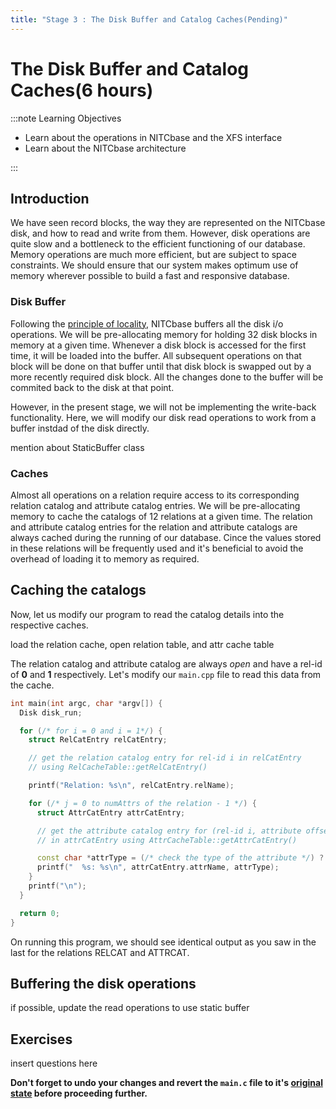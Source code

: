 ```yaml
---
title: "Stage 3 : The Disk Buffer and Catalog Caches(Pending)"
---
```


# The Disk Buffer and Catalog Caches(6 hours)

:::note Learning Objectives

- Learn about the operations in NITCbase and the XFS interface
- Learn about the NITCbase architecture

:::

## Introduction

We have seen record blocks, the way they are represented on the NITCbase disk, and how to read and write from them. However, disk operations are quite slow and a bottleneck to the efficient functioning of our database. Memory operations are much more efficient, but are subject to space constraints. We should ensure that our system makes optimum use of memory wherever possible to build a fast and responsive database.

### Disk Buffer

Following the [principle of locality](https://en.wikipedia.org/wiki/Locality_of_reference), NITCbase buffers all the disk i/o operations. We will be pre-allocating memory for holding 32 disk blocks in memory at a given time. Whenever a disk block is accessed for the first time, it will be loaded into the buffer. All subsequent operations on that block will be done on that buffer until that disk block is swapped out by a more recently required disk block. All the changes done to the buffer will be commited back to the disk at that point.

However, in the present stage, we will not be implementing the write-back functionality. Here, we will modify our disk read operations to work from a buffer instdad of the disk directly.

mention about StaticBuffer class

### Caches

Almost all operations on a relation require access to its corresponding relation catalog and attribute catalog entries. We will be pre-allocating memory to cache the catalogs of 12 relations at a given time. The relation and attribute catalog entries for the relation and attribute catalogs are always cached during the running of our database. Cince the values stored in these relations will be frequently used and it's beneficial to avoid the overhead of loading it to memory as required.

## Caching the catalogs

Now, let us modify our program to read the catalog details into the respective caches.

load the relation cache, open relation table, and attr cache table

The relation catalog and attribute catalog are always _open_ and have a rel-id of **0** and **1** respectively. Let's modify our `main.cpp` file to read this data from the cache.

```cpp title=main.cpp
int main(int argc, char *argv[]) {
  Disk disk_run;

  for (/* for i = 0 and i = 1*/) {
    struct RelCatEntry relCatEntry;

    // get the relation catalog entry for rel-id i in relCatEntry
    // using RelCacheTable::getRelCatEntry()

    printf("Relation: %s\n", relCatEntry.relName);

    for (/* j = 0 to numAttrs of the relation - 1 */) {
      struct AttrCatEntry attrCatEntry;

      // get the attribute catalog entry for (rel-id i, attribute offset j)
      // in attrCatEntry using AttrCacheTable::getAttrCatEntry()

      const char *attrType = (/* check the type of the attribute */) ? "NUM" : "STR";
      printf("  %s: %s\n", attrCatEntry.attrName, attrType);
    }
    printf("\n");
  }

  return 0;
}
```

On running this program, we should see identical output as you saw in the last for the relations RELCAT and ATTRCAT.

## Buffering the disk operations

if possible, update the read operations to use static buffer

## Exercises

insert questions here

**Don't forget to undo your changes and revert the `main.c` file to it's [original state](https://github.com/Nitcbase/nitcbase/blob/master/main.cpp) before proceeding further.**
